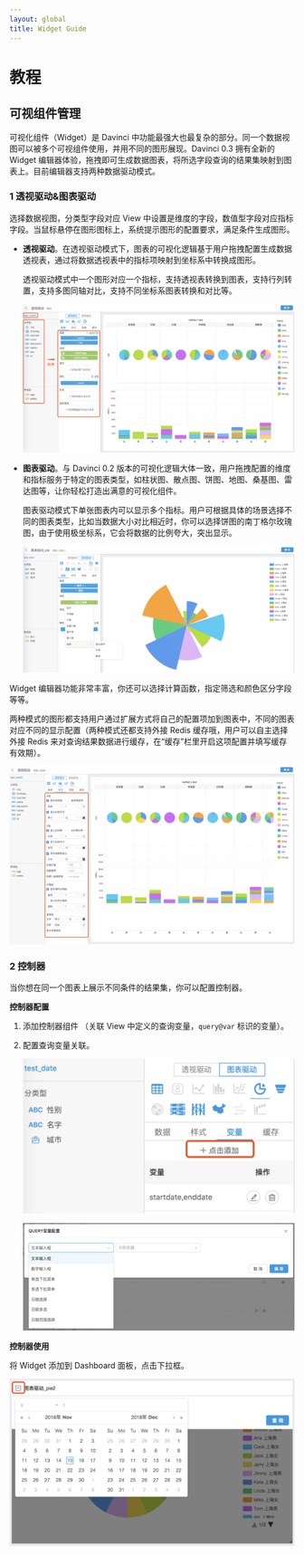 ```yaml
---
layout: global
title: Widget Guide
---
```

# 教程

## 可视组件管理

可视化组件（Widget）是 Davinci 中功能最强大也最复杂的部分。同一个数据视图可以被多个可视组件使用，并用不同的图形展现。Davinci 0.3 拥有全新的 Widget 编辑器体验，拖拽即可生成数据图表，将所选字段查询的结果集映射到图表上。目前编辑器支持两种数据驱动模式。

### 1 透视驱动&图表驱动

选择数据视图，分类型字段对应 View 中设置是维度的字段，数值型字段对应指标字段。当鼠标悬停在图形图标上，系统提示图形的配置要求，满足条件生成图形。

- **透视驱动**。在透视驱动模式下，图表的可视化逻辑基于用户拖拽配置生成数据透视表，通过将数据透视表中的指标项映射到坐标系中转换成图形。 

  透视驱动模式中一个图形对应一个指标，支持透视表转换到图表，支持行列转置，支持多图同轴对比，支持不同坐标系图表转换和对比等。

  ![widget_per1](./img/widget_per1.png)

- **图表驱动**。与 Davinci 0.2 版本的可视化逻辑大体一致，用户拖拽配置的维度和指标服务于特定的图表类型，如柱状图、散点图、饼图、地图、桑基图、雷达图等，让你轻松打造出满意的可视化组件。

  图表驱动模式下单张图表内可以显示多个指标。用户可根据具体的场景选择不同的图表类型，比如当数据大小对比相近时，你可以选择饼图的南丁格尔玫瑰图，由于使用极坐标系，它会将数据的比例夸大，突出显示。

  ![widget_chart1](./img/widget_chart1.png)

Widget 编辑器功能非常丰富，你还可以选择计算函数，指定筛选和颜色区分字段等等。

两种模式的图形都支持用户通过扩展方式将自己的配置项加到图表中，不同的图表对应不同的显示配置（两种模式还都支持外接 Redis 缓存哦，用户可以自主选择外接 Redis 来对查询结果数据进行缓存，在“缓存”栏里开启这项配置并填写缓存有效期）。

![widget_per2](./img/widget_per2.png)

### 2 控制器

当你想在同一个图表上展示不同条件的结果集，你可以配置控制器。

**控制器配置**

1. 添加控制器组件 （关联 View 中定义的查询变量，`query@var` 标识的变量）。

2. 配置查询变量关联。

   ![dashboard_filter2](./img/dashboard_filter3.jpg)

   ![widget_query1](./img/widget_query1.png)

**控制器使用**

将 Widget 添加到 Dashboard 面板，点击下拉框。

![dashboard_filter6](./img/dashboard_filter.png)